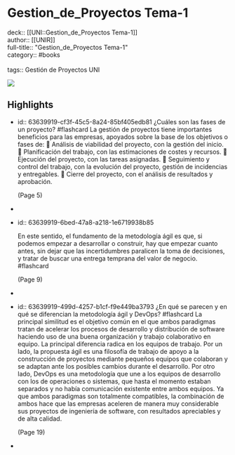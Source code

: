 # Gestion_de_Proyectos Tema-1

deck:: [[UNI::Gestion_de_Proyectos Tema-1]]\
author:: [[UNIR]]\
full-title:: "Gestion_de_Proyectos Tema-1"\
category:: #books\
\
tags:: Gestión de Proyectos UNI  

![](https://readwise-assets.s3.amazonaws.com/media/uploaded_book_covers/profile_22942/6b07b978-33cd-43b7-989e-c7b85369b95e.jpg)
## Highlights
- id:: 63639919-cf3f-45c5-8a24-85bf405edb81
   ¿Cuáles son las fases de un proyecto? #flashcard 
    La gestión de proyectos tiene importantes beneficios para las empresas, apoyados sobre la base de los objetivos o fases de:  Análisis de viabilidad del proyecto, con la gestión del inicio.  Planificación del trabajo, con las estimaciones de costes y recursos.  Ejecución del proyecto, con las tareas asignadas.  Seguimiento y control del trabajo, con la evolución del proyecto, gestión de incidencias y entregables.  Cierre del proyecto, con el análisis de resultados y aprobación.
  
     (Page 5)
-
- id:: 63639919-6bed-47a8-a218-1e6719938b85
  
  En este sentido, el fundamento de la metodología ágil es que, si podemos empezar a desarrollar o construir, hay que empezar cuanto antes, sin dejar que las incertidumbres paralicen la toma de decisiones, y tratar de buscar una entrega temprana del valor de negocio. #flashcard 
  
  
     (Page 9)
-
- id:: 63639919-499d-4257-b1cf-f9e449ba3793
   ¿En qué se parecen y en qué se diferencian la metodología ágil y DevOps? #flashcard 
    La principal similitud es el objetivo común en el que ambos paradigmas tratan de acelerar los procesos de desarrollo y distribución de software haciendo uso de una buena organización y trabajo colaborativo en equipo. La principal diferencia radica en los equipos de trabajo. Por un lado, la propuesta ágil es una filosofía de trabajo de apoyo a la construcción de proyectos mediante pequeños equipos que colaboran y se adaptan ante los posibles cambios durante el desarrollo. Por otro lado, DevOps es una metodología que une a los equipos de desarrollo con los de operaciones o sistemas, que hasta el momento estaban separados y no había comunicación existente entre ambos equipos. Ya que ambos paradigmas son totalmente compatibles, la combinación de ambos hace que las empresas aceleren de manera muy considerable sus proyectos de ingeniería de software, con resultados apreciables y de alta calidad.
  
     (Page 19)
-